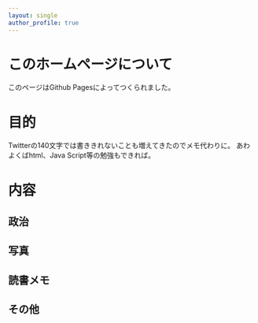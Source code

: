```yaml
---
layout: single
author_profile: true
---
```


# このホームページについて
このページはGithub Pagesによってつくられました。


# 目的
Twitterの140文字では書ききれないことも増えてきたのでメモ代わりに。
あわよくばhtml、Java Script等の勉強もできれば。

# 内容
## 政治

## 写真

## 読書メモ

## その他

